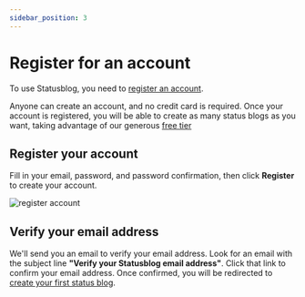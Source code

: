 ```yaml
---
sidebar_position: 3
---
```


# Register for an account

To use Statusblog, you need to [register an account](https://my.statusblog.io/users/register).

Anyone can create an account, and no credit card is required. Once your account is registered, you will be able to create as many status blogs as you want, taking advantage of our generous [free tier](https://statusblog.io/pricing)

## Register your account

Fill in your email, password, and password confirmation, then click **Register** to create your account.

![register account](/img/register-account-2.png)

## Verify your email address

We'll send you an email to verify your email address. Look for an email with the subject line **"Verify your Statusblog email address"**. Click that link to confirm your email address. Once confirmed, you will be redirected to [create your first status blog](/get-started/create-first-status-blog/).
